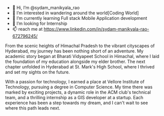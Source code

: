 - 👋 Hi, I’m @sydam_manikyala_rao
- 👀 I’m interested in wandering around the world[Coding World]
- 🌱 I’m currently learning Full stack Mobile Application development
- 💞️ I’m looking for Internship
- 📫  reach me at https://www.linkedin.com/in/sydam-manikyala-rao-672796245/

From the scenic heights of Himachal Pradesh to the vibrant cityscapes of Hyderabad, my journey has been nothing short of an adventure. My academic story began at Bharati Vidyapeet School in Himachal, where I laid the foundation of my education alongside my elder brother. The next chapter unfolded in Hyderabad at St. Mark's High School, where I thrived and set my sights on the future.

With a passion for technology, I earned a place at Vellore Institute of Technology, pursuing a degree in Computer Science. My time there was marked by exciting projects, a dynamic role in the ACM club's technical team, and a thrilling internship as a GIS developer at a startup. Each experience has been a step towards my dream, and I can't wait to see where this path leads next.

